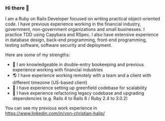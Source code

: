 ### Hi there 👋

I am a Ruby on Rails Developer focused on writing practical object-oriented code. I have previous experience working in the financial industry, government, non-government organizations and small businesses. I practice TDD using Capybara and RSpec. I also have extensive experience in database design, back-end programming, front-end programming, testing software, software security and deployment.


Here are some of my strengths:

- 👋 I am knowledgeable in double-entry bookeeping and previous experience working with financial industries
- :earth_americas: I have experience working remotely with a team and a client with different timezone (US-based client)
- 🌱 I have experience setting up greenfield codebase for scalability
- :scroll: I have experience refactoring legacy codebase and upgrading dependencies (e.g. Rails 4 to Rails 6 / Ruby 2.4 to 3.0.2)

You can see my previous work experience in https://www.linkedin.com/in/von-christian-halip/

